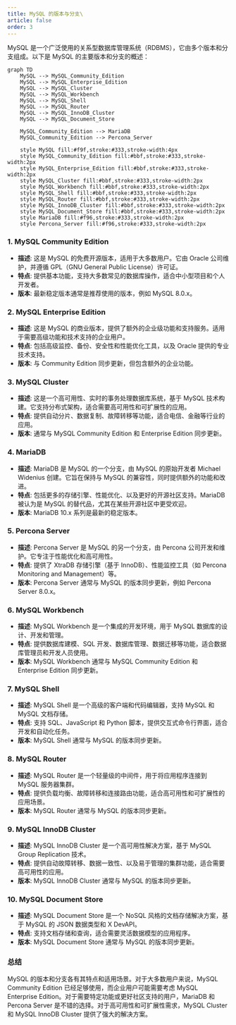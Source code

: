 ```yaml
---
title: MySQL 的版本与分支\
article: false
order: 3
---
```


MySQL 是一个广泛使用的关系型数据库管理系统（RDBMS），它由多个版本和分支组成。以下是 MySQL 的主要版本和分支的概述：

```mermaid
graph TD
    MySQL --> MySQL_Community_Edition
    MySQL --> MySQL_Enterprise_Edition
    MySQL --> MySQL_Cluster
    MySQL --> MySQL_Workbench
    MySQL --> MySQL_Shell
    MySQL --> MySQL_Router
    MySQL --> MySQL_InnoDB_Cluster
    MySQL --> MySQL_Document_Store

    MySQL_Community_Edition --> MariaDB
    MySQL_Community_Edition --> Percona_Server

    style MySQL fill:#f9f,stroke:#333,stroke-width:4px
    style MySQL_Community_Edition fill:#bbf,stroke:#333,stroke-width:2px
    style MySQL_Enterprise_Edition fill:#bbf,stroke:#333,stroke-width:2px
    style MySQL_Cluster fill:#bbf,stroke:#333,stroke-width:2px
    style MySQL_Workbench fill:#bbf,stroke:#333,stroke-width:2px
    style MySQL_Shell fill:#bbf,stroke:#333,stroke-width:2px
    style MySQL_Router fill:#bbf,stroke:#333,stroke-width:2px
    style MySQL_InnoDB_Cluster fill:#bbf,stroke:#333,stroke-width:2px
    style MySQL_Document_Store fill:#bbf,stroke:#333,stroke-width:2px
    style MariaDB fill:#f96,stroke:#333,stroke-width:2px
    style Percona_Server fill:#f96,stroke:#333,stroke-width:2px
```



### 1. **MySQL Community Edition**
   - **描述**: 这是 MySQL 的免费开源版本，适用于大多数用户。它由 Oracle 公司维护，并遵循 GPL（GNU General Public License）许可证。
   - **特点**: 提供基本功能，支持大多数常见的数据库操作，适合中小型项目和个人开发者。
   - **版本**: 最新稳定版本通常是推荐使用的版本，例如 MySQL 8.0.x。

### 2. **MySQL Enterprise Edition**
   - **描述**: 这是 MySQL 的商业版本，提供了额外的企业级功能和支持服务。适用于需要高级功能和技术支持的企业用户。
   - **特点**: 包括高级监控、备份、安全性和性能优化工具，以及 Oracle 提供的专业技术支持。
   - **版本**: 与 Community Edition 同步更新，但包含额外的企业功能。

### 3. **MySQL Cluster**
   - **描述**: 这是一个高可用性、实时的事务处理数据库系统，基于 MySQL 技术构建。它支持分布式架构，适合需要高可用性和可扩展性的应用。
   - **特点**: 提供自动分片、数据复制、故障转移等功能，适合电信、金融等行业的应用。
   - **版本**: 通常与 MySQL Community Edition 和 Enterprise Edition 同步更新。

### 4. **MariaDB**
   - **描述**: MariaDB 是 MySQL 的一个分支，由 MySQL 的原始开发者 Michael Widenius 创建。它旨在保持与 MySQL 的兼容性，同时提供额外的功能和改进。
   - **特点**: 包括更多的存储引擎、性能优化、以及更好的开源社区支持。MariaDB 被认为是 MySQL 的替代品，尤其在某些开源社区中更受欢迎。
   - **版本**: MariaDB 10.x 系列是最新的稳定版本。

### 5. **Percona Server**
   - **描述**: Percona Server 是 MySQL 的另一个分支，由 Percona 公司开发和维护。它专注于性能优化和高可用性。
   - **特点**: 提供了 XtraDB 存储引擎（基于 InnoDB）、性能监控工具（如 Percona Monitoring and Management）等。
   - **版本**: Percona Server 通常与 MySQL 的版本同步更新，例如 Percona Server 8.0.x。

### 6. **MySQL Workbench**
   - **描述**: MySQL Workbench 是一个集成的开发环境，用于 MySQL 数据库的设计、开发和管理。
   - **特点**: 提供数据库建模、SQL 开发、数据库管理、数据迁移等功能，适合数据库管理员和开发人员使用。
   - **版本**: MySQL Workbench 通常与 MySQL Community Edition 和 Enterprise Edition 同步更新。

### 7. **MySQL Shell**
   - **描述**: MySQL Shell 是一个高级的客户端和代码编辑器，支持 MySQL 和 MySQL 文档存储。
   - **特点**: 支持 SQL、JavaScript 和 Python 脚本，提供交互式命令行界面，适合开发和自动化任务。
   - **版本**: MySQL Shell 通常与 MySQL 的版本同步更新。

### 8. **MySQL Router**
   - **描述**: MySQL Router 是一个轻量级的中间件，用于将应用程序连接到 MySQL 服务器集群。
   - **特点**: 提供负载均衡、故障转移和连接路由功能，适合高可用性和可扩展性的应用场景。
   - **版本**: MySQL Router 通常与 MySQL 的版本同步更新。

### 9. **MySQL InnoDB Cluster**
   - **描述**: MySQL InnoDB Cluster 是一个高可用性解决方案，基于 MySQL Group Replication 技术。
   - **特点**: 提供自动故障转移、数据一致性、以及易于管理的集群功能，适合需要高可用性的应用。
   - **版本**: MySQL InnoDB Cluster 通常与 MySQL 的版本同步更新。

### 10. **MySQL Document Store**
   - **描述**: MySQL Document Store 是一个 NoSQL 风格的文档存储解决方案，基于 MySQL 的 JSON 数据类型和 X DevAPI。
   - **特点**: 支持文档存储和查询，适合需要灵活数据模型的应用程序。
   - **版本**: MySQL Document Store 通常与 MySQL 的版本同步更新。

### 总结
MySQL 的版本和分支各有其特点和适用场景。对于大多数用户来说，MySQL Community Edition 已经足够使用，而企业用户可能需要考虑 MySQL Enterprise Edition。对于需要特定功能或更好社区支持的用户，MariaDB 和 Percona Server 是不错的选择。对于高可用性和可扩展性需求，MySQL Cluster 和 MySQL InnoDB Cluster 提供了强大的解决方案。
